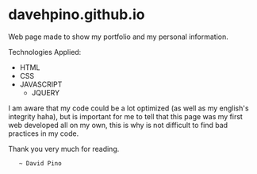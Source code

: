 # davehpino.github.io
Web page made to show my portfolio and my personal information.

Technologies Applied:

- HTML
- CSS
- JAVASCRIPT
  + JQUERY
  
I am aware that my code could be a lot optimized (as well as my english's integrity haha), but is important for me to tell that this page was my first web developed all on my own,
this is why is not difficult to find bad practices in my code.

Thank you very much for reading.

       ~ David Pino 

